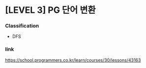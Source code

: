 # [LEVEL 3] PG 단어 변환

### Classification
* DFS

### link
https://school.programmers.co.kr/learn/courses/30/lessons/43163